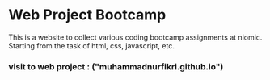 # Web Project Bootcamp
This is a website to collect various coding bootcamp assignments at niomic. Starting from the task of html, css, javascript, etc.

### visit to web project : ("muhammadnurfikri.github.io")
